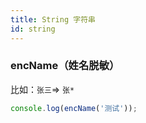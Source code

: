 ```yaml
---
title: String 字符串
id: string
---
```


### encName（姓名脱敏）

比如：`张三`=> `张*`

```typescript run
console.log(encName('测试'));
```
